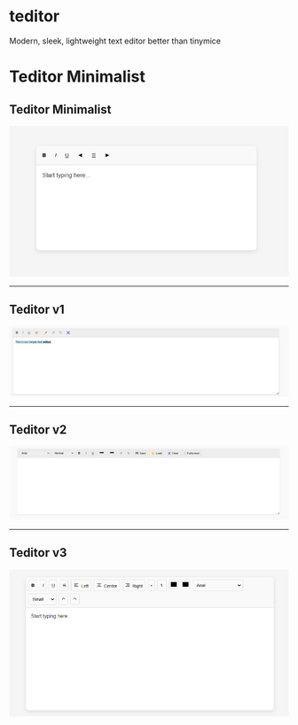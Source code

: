 # teditor
Modern, sleek, lightweight text editor better than tinymice
# Teditor Minimalist

## Teditor Minimalist
![Teditor Minimalist](./teditor_minimalist.png)

---

## Teditor v1
![Teditor v1](./teditor_v1.png)

---

## Teditor v2
![Teditor v2](./teditor_v2.png)

---

## Teditor v3
![Teditor v3](./teditor_v3.png)
